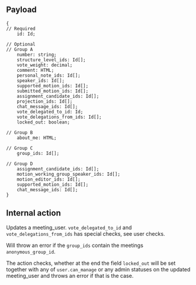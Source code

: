 ## Payload
```
{
// Required
    id: Id;

// Optional
// Group A
    number: string;
    structure_level_ids: Id[];
    vote_weight: decimal;
    comment: HTML;
    personal_note_ids: Id[];
    speaker_ids: Id[];
    supported_motion_ids: Id[];
    submitted_motion_ids: Id[];
    assignment_candidate_ids: Id[];
    projection_ids: Id[];
    chat_message_ids: Id[];
    vote_delegated_to_id: Id;
    vote_delegations_from_ids: Id[];
    locked_out: boolean;

// Group B
    about_me: HTML;

// Group C
    group_ids: Id[];

// Group D
    assignment_candidate_ids: Id[];
    motion_working_group_speaker_ids: Id[];
    motion_editor_ids: Id[];
    supported_motion_ids: Id[];
    chat_message_ids: Id[];
}

```
## Internal action
Updates a meeting_user. `vote_delegated_to_id` and `vote_delegations_from_ids` has special checks, see user checks.

Will throw an error if the `group_ids` contain the meetings `anonymous_group_id`.

The action checks, whether at the end the field `locked_out` will be set together with any of `user.can_manage` or any admin statuses on the updated meeting_user and throws an error if that is the case.
